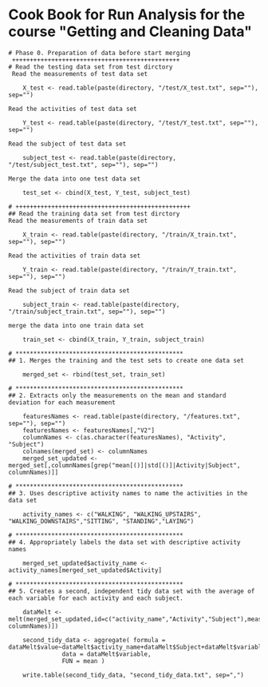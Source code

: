 Cook Book for Run Analysis for the course "Getting and Cleaning Data"
========================================================

    # Phase 0. Preparation of data before start merging
     +++++++++++++++++++++++++++++++++++++++++++++++
    # Read the testing data set from test dirctory    
     Read the measurements of test data set
```{r Code}
    X_test <- read.table(paste(directory, "/test/X_test.txt", sep=""), sep="")
```    
    Read the activities of test data set
```{r Code}		
    Y_test <- read.table(paste(directory, "/test/Y_test.txt", sep=""), sep="")
```    
    Read the subject of test data set
```{r Code}	
    subject_test <- read.table(paste(directory, "/test/subject_test.txt", sep=""), sep="")
```	
    
    Merge the data into one test data set
```{r Code}	
    test_set <- cbind(X_test, Y_test, subject_test)
```	
    
    # +++++++++++++++++++++++++++++++++++++++++++++++++
    ## Read the training data set from test dirctory    
    Read the measurements of train data set
```{r Code}		
    X_train <- read.table(paste(directory, "/train/X_train.txt", sep=""), sep="")
```    
  	Read the activities of train data set
```{r Code}		
    Y_train <- read.table(paste(directory, "/train/Y_train.txt", sep=""), sep="")
```    
    Read the subject of train data set
```{r Code}		
    subject_train <- read.table(paste(directory, "/train/subject_train.txt", sep=""), sep="")
```    
    merge the data into one train data set
```{r Code}		
    train_set <- cbind(X_train, Y_train, subject_train)
```    
    
    # ***********************************************
    ## 1. Merges the training and the test sets to create one data set
```{r Code}		
    merged_set <- rbind(test_set, train_set)
```    
    
    # ***********************************************
    ## 2. Extracts only the measurements on the mean and standard deviation for each measurement
```{r Code}		
    featuresNames <- read.table(paste(directory, "/features.txt", sep=""), sep="")
    featuresNames <- featuresNames[,"V2"]
    columnNames <- c(as.character(featuresNames), "Activity", "Subject")
    colnames(merged_set) <- columnNames
    merged_set_updated <- merged_set[,columnNames[grep("mean[()]|std[()]|Activity|Subject", columnNames)]]
```
    # ***********************************************
    ## 3. Uses descriptive activity names to name the activities in the data set
```{r Code}		
    activity_names <- c("WALKING", "WALKING_UPSTAIRS", "WALKING_DOWNSTAIRS","SITTING", "STANDING","LAYING")    
```    
    # ***********************************************
    ## 4. Appropriately labels the data set with descriptive activity names
```{r Code}		
    merged_set_updated$activity_name <- activity_names[merged_set_updated$Activity]
```
    
    # ***********************************************
    ## 5. Creates a second, independent tidy data set with the average of each variable for each activity and each subject.
```{r Code}		
    dataMelt <- melt(merged_set_updated,id=c("activity_name","Activity","Subject"),measure.vars=columnNames[grep("mean[()]|std[()]", columnNames)])
    
    second_tidy_data <- aggregate( formula = dataMelt$value~dataMelt$activity_name+dataMelt$Subject+dataMelt$variable, 
               data = dataMelt$variable,
               FUN = mean )
    
    write.table(second_tidy_data, "second_tidy_data.txt", sep=",")
		
```